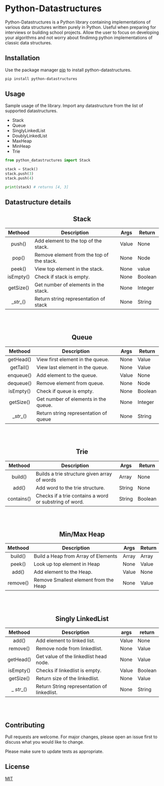 

# Python-Datastructures

Python-Datastructures is a Python library containing implementations of various data structures written purely in Python. Useful when preparing for interviews or building school projects. Allow the user to focus on developing your algorithms and not worry about findimng python implementations of classic data structures.

## Installation

Use the package manager [pip](https://pip.pypa.io/en/stable/) to install python-datastructures.

```bash
pip install python-datastructures
```

## Usage
Sample usage of the library. Import any datastructure from the list of supported datastructures.

* Stack 
* Queue
* SinglyLinkedList
* DoublyLinkedList
* MaxHeap
* MinHeap
* Trie 

```python
from python_datastructures import Stack

stack = Stack()
stack.push(3)
stack.push(4)

print(stack) # returns [4, 3]
```
## Datastructure details

<div align="center"> <h2>Stack </h2></div>

|  Methood  | Description                               | Args  | Return  |
|:---------:|-------------------------------------------|-------|---------|
| push()    | Add element to the top of the stack.      | Value | None    |
| pop()     | Remove element from the top of the stack. | None  | Node   |
| peek()    | View top element in the stack.            | None  | value   |
| isEmpty() | Check if stack is empty.                  | None  | Boolean |
| getSize() | Get number of elements in the stack.      | None  | Integer |
| \__str__() | Return string representation of stack    | None  | String  |

<br></br>
<div align="center"> <h2>Queue</h2></div>

|  Methood  | Description                           | Args  | Return  |
|:---------:|---------------------------------------|-------|---------|
| getHead() | View first element in the queue.      | None  | Value   |
| getTail() | View last element in the queue.       | None  | Value   |
| enqueue() | Add element to the queue.             | Value | None    |
| dequeue() | Remove element from queue.            | None  | Node   |
| isEmpty() | Check if queue is empty.              | None  | Boolean |
| getSize() | Get number of elements in the queue.  | None  | Integer |
| \__str__() | Return string representation of queue | None  | String  |

<br></br>
<div align="center"> <h2>Trie</h2></div>

|   Methood  | Description                                            | Args   | Return  |
|:----------:|--------------------------------------------------------|--------|---------|
| build()    | Builds a trie structure given array of words           | Array  | None    |
| add()      | Add word to the trie structure.                        | String | None    |
| contains() | Checks if a trie contains a word or substring of word. | String | Boolean |

<br></br>
<div align="center"> <h2>Min/Max Heap</h2></div>


|  Methood | Description                           | Args  | Return |
|:--------:|---------------------------------------|-------|--------|
| build()  | Build a Heap from Array of Elements   | Array | Array  |
| peek()   | Look up top element in Heap           | None  | Value  |
| add()    | Add element to the Heap.              | Value | None   |
| remove() | Remove Smallest element from the Heap | None  | Value  |

<br></br>
<div align="center"> <h2>Singly LinkedList</h2></div>

|  Methood  | Description                                 | args  | return  |
|:---------:|---------------------------------------------|-------|---------|
| add()     | Add element to linked list.                 | Value | None    |
| remove()  | Remove node from linkedlist.                | None  | Value   |
| getHead() | Get value of the linkedlist head node.      | None  | Value   |
| isEmpty() | Checks if linkedlist is empty.              | Value | Boolean |
| getSize() | Return size of the linkedlist.              | None  | Value   |
| _ _str__() | Return String representation of linkedlist. | None  | String  |


<br></br>
## Contributing
Pull requests are welcome. For major changes, please open an issue first to discuss what you would like to change.

Please make sure to update tests as appropriate.

## License
[MIT](https://choosealicense.com/licenses/mit/)